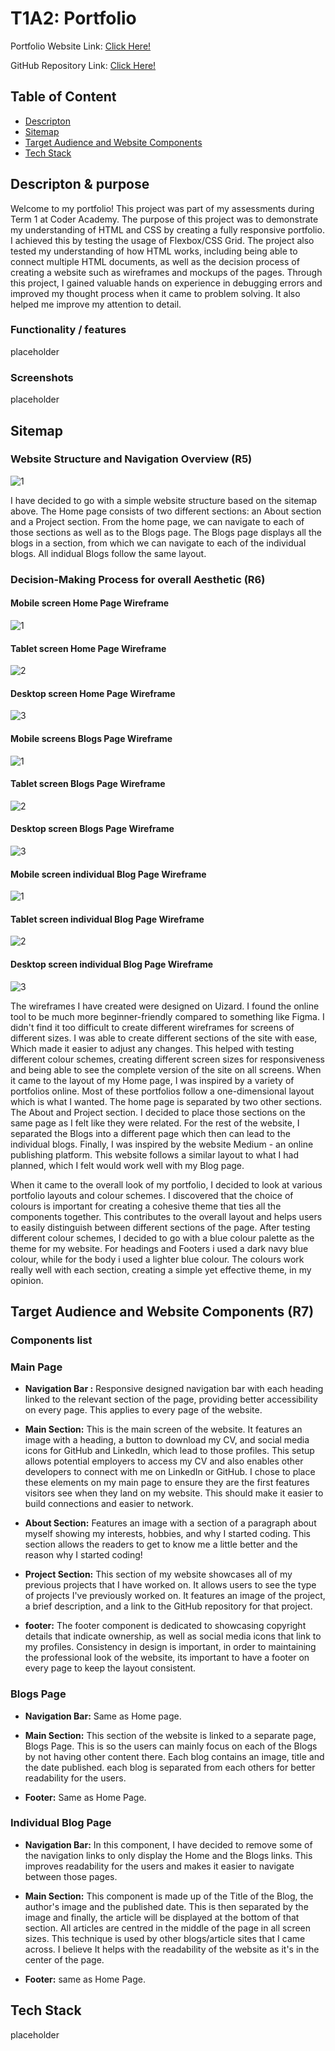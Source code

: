 # T1A2: Portfolio

Portfolio Website Link: [Click Here!](https://motech99.github.io/T1A2_Portfolio/)

GitHub Repository Link: [Click Here!](https://github.com/motech99/T1A2_Portfolio)

## Table of Content

- [Descripton](#descripton)
- [Sitemap](#sitemap)
- [Target Audience and Website Components](#target-audience-and-website-components)
- [Tech Stack](#tech-stack)

## Descripton & purpose

Welcome to my portfolio! This project was part of my assessments during Term 1 at Coder Academy. The purpose of this project was to demonstrate my understanding of HTML and CSS by creating a fully responsive portfolio. I achieved this by testing the usage of Flexbox/CSS Grid. The project also tested my understanding of how HTML works, including being able to connect multiple HTML documents, as well as the decision process of creating a website such as wireframes and mockups of the pages. Through this project, I gained valuable hands on experience in debugging errors and improved my thought process when it came to problem solving. It also helped me improve my attention to detail.

### Functionality / features

placeholder

### Screenshots

placeholder

## Sitemap

### Website Structure and Navigation Overview (R5)

![1](./docs/wireframes/Portfolio%20Sitemap.png)

I have decided to go with a simple website structure based on the sitemap above. The Home page consists of two different sections: an About section and a Project section. From the home page, we can navigate to each of those sections as well as to the Blogs page. The Blogs page displays all the blogs in a section, from which we can navigate to each of the individual blogs. All indidual Blogs follow the same layout.

### Decision-Making Process for overall Aesthetic (R6)

#### Mobile screen Home Page Wireframe

![1](./docs/wireframes/Main%20page%20Wireframe/Mobile.png)

#### Tablet screen Home Page Wireframe

![2](./docs/wireframes/Main%20page%20Wireframe/Tablet%20Screen.png)

#### Desktop screen Home Page Wireframe

![3](./docs/wireframes/Main%20page%20Wireframe/Desktop.png)

#### Mobile screens Blogs Page Wireframe

![1](./docs/wireframes/Blogs%20page%20wireframe/Mobile%20-%20Blogs%20Page.png)

#### Tablet screen Blogs Page Wireframe

![2](./docs/wireframes/Blogs%20page%20wireframe/Tablet%20-%20Blogs%20Page.png)

#### Desktop screen Blogs Page Wireframe

![3](./docs/wireframes/Blogs%20page%20wireframe/Desktop%20-%20Blogs%20Page.png)

#### Mobile screen individual Blog Page Wireframe

![1](./docs/wireframes/individual%20blog%20page/%20Mobile%20-%20individual%20Blog.png)

#### Tablet screen individual Blog Page Wireframe

![2](./docs/wireframes/individual%20blog%20page/Tablet%20-%20Individual%20Blog.png)

#### Desktop screen individual Blog Page Wireframe

![3](./docs/wireframes/individual%20blog%20page/%20Desktop%20-%20Individual%20Blog.png)

The wireframes I have created were designed on Uizard. I found the online tool to be much more beginner-friendly compared to something like Figma. I didn't find it too difficult to create different wireframes for screens of different sizes. I was able to create different sections of the site with ease, Which made it easier to adjust any changes. This helped with testing different colour schemes, creating different screen sizes for responsiveness and being able to see the complete version of the site on all screens. When it came to the layout of my Home page, I was inspired by a variety of portfolios online. Most of these portfolios follow a one-dimensional layout which is what I wanted. The home page is separated by two other sections. The About and Project section. I decided to place those sections on the same page as I felt like they were related. For the rest of the website, I separated the Blogs into a different page which then can lead to the individual blogs. Finally, I was inspired by the website Medium - an online publishing platform. This website follows a similar layout to what I had planned, which I felt would work well with my Blog page.

When it came to the overall look of my portfolio, I decided to look at various portfolio layouts and colour schemes. I discovered that the choice of colours is important for creating a cohesive theme that ties all the components together. This contributes to the overall layout and helps users to easily distinguish between different sections of the page. After testing different colour schemes, I decided to go with a blue colour palette as the theme for my website. For headings and Footers i used a dark navy blue colour, while for the body i used a lighter blue colour. The colours work really well with each section, creating a simple yet effective theme, in my opinion.

## Target Audience and Website Components (R7)

### Components list

### Main Page

- **Navigation Bar :** Responsive designed navigation bar with each heading linked to the relevant section of the page, providing better accessibility on every page. This applies to every page of the website.

- **Main Section:** This is the main screen of the website. It features an image with a heading, a button to download my CV, and social media icons for GitHub and LinkedIn, which lead to those profiles. This setup allows potential employers to access my CV and also enables other developers to connect with me on LinkedIn or GitHub. I chose to place these elements on my main page to ensure they are the first features visitors see when they land on my website. This should make it easier to build connections and easier to network.

- **About Section:** Features an image with a section of a paragraph about myself showing my interests, hobbies, and why I started coding. This section allows the readers to get to know me a little better and the reason why I started coding!

- **Project Section:** This section of my website showcases all of my previous projects that I have worked on. It allows users to see the type of projects I've previously worked on. It features an image of the project, a brief description, and a link to the GitHub repository for that project.

- **footer:** The footer component is dedicated to showcasing copyright details that indicate ownership, as well as social media icons that link to my profiles. Consistency in design is important, in order to maintaining the professional look of the website, its important to have a footer on every page to keep the layout consistent.

### Blogs Page

- **Navigation Bar:** Same as Home page.

- **Main Section:** This section of the website is linked to a separate page, Blogs Page. This is so the users can mainly focus on each of the Blogs by not having other content there. Each blog contains an image, title and the date published. each blog is separated from each others for better readability for the users.

- **Footer:** Same as Home Page.

### Individual Blog Page

- **Navigation Bar:** In this component, I have decided to remove some of the navigation links to only display the Home and the Blogs links. This improves readability for the users and makes it easier to navigate between those pages.

- **Main Section:** This component is made up of the Title of the Blog, the author's image and the published date. This is then separated by the image and finally, the article will be displayed at the bottom of that section. All articles are centred in the middle of the page in all screen sizes. This technique is used by other blogs/article sites that I came across. I believe It helps with the readability of the website as it's in the center of the page.

- **Footer:** same as Home Page.

## Tech Stack

placeholder
